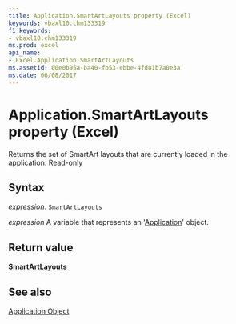 ```yaml
---
title: Application.SmartArtLayouts property (Excel)
keywords: vbaxl10.chm133319
f1_keywords:
- vbaxl10.chm133319
ms.prod: excel
api_name:
- Excel.Application.SmartArtLayouts
ms.assetid: 00e0b95a-ba40-fb53-ebbe-4fd01b7a0e3a
ms.date: 06/08/2017
---
```



# Application.SmartArtLayouts property (Excel)

Returns the set of SmartArt layouts that are currently loaded in the application. Read-only


## Syntax

_expression_. `SmartArtLayouts`

_expression_ A variable that represents an '[Application](Excel.Application(object).md)' object.


## Return value

 **[SmartArtLayouts](Office.SmartArtLayouts.md)**


## See also


[Application Object](Excel.Application(object).md)

